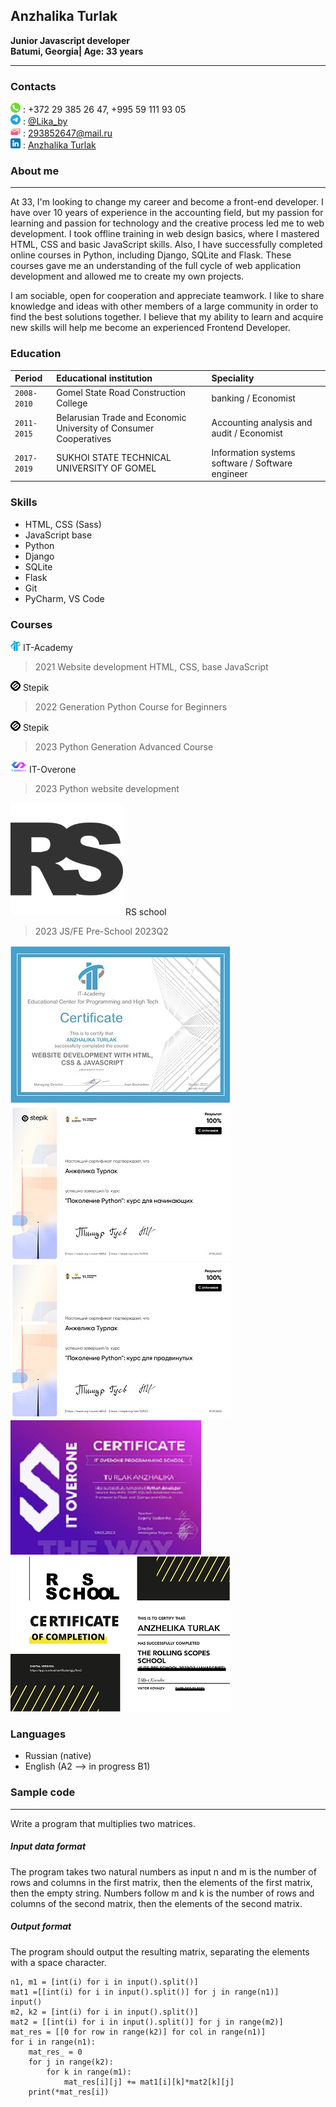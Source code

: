 ## Anzhalika Turlak 
**Junior Javascript developer**<br>
**Batumi, Georgia| Age: 33 years** 

---

### Contacts  
![](Markdown_img/icons/phone.png "Tel:") : +372 29 385 26 47, +995 59 111 93 05  
![](Markdown_img/icons/telegramm.png "Telegramm:") : [@Lika_by](https://t.me/Lika_by)  
![](Markdown_img/icons/emailRed.png "Email:") : [293852647@mail.ru](293852647@mail.ru)  
![](Markdown_img/icons/linkedIn.png "LinkedIn:") : [Anzhalika Turlak](https://www.linkedin.com/in/anzhalika-turlak-b3307414a/)  


### About me
---
At 33, I'm looking to change my career and become a front-end developer. I have over 10 years of experience in the accounting field, but my passion for learning and passion for technology and the creative process led me to web development.
I took offline training in web design basics, where I mastered HTML, CSS and basic JavaScript skills. Also, I have successfully completed online courses in Python, including Django, SQLite and Flask. These courses gave me an understanding of the full cycle of web application development and allowed me to create my own projects.

I am sociable, open for cooperation and appreciate teamwork. I like to share knowledge and ideas with other members of a large community in order to find the best solutions together.
I believe that my ability to learn and acquire new skills will help me become an experienced Frontend Developer.


### Education

|      Period      | Educational institution | Speciality |  
| :--- | :--- | :--- |  
| `2008-2010` | Gomel State Road Construction College | banking / Economist |  
| `2011-2015` | Belarusian Trade and Economic University of Consumer Cooperatives | Accounting analysis and audit / Economist |  
| `2017-2019` | SUKHOI STATE TECHNICAL UNIVERSITY OF GOMEL | Information systems software / Software engineer |  

### Skills
   * HTML, CSS (Sass)  
   * JavaScript base
   * Python
   * Django
   * SQLite
   * Flask
   * Git
   * PyCharm, VS Code


### Courses
![IT-Academy](Markdown_img/icons/it_academy.png "IT-Academy") IT-Academy
> 2021 Website development HTML, CSS, base JavaScript

![Stepik](Markdown_img/icons/stepik.png "Stepik") Stepik
> 2022 Generation Python Course for Beginners

![Stepik](Markdown_img/icons/stepik.png "Stepik") Stepik
> 2023 Python Generation Advanced Course

![IT-Overone](Markdown_img/icons/over_one.png "IT-Overone") IT-Overone
> 2023 Python website development<br>

![RS school](Markdown_img/icons/rs_school.png "RS school") RS school
> 2023 JS/FE Pre-School 2023Q2<br>

![Stepik](Markdown_img/icons/academy.jpg "Stepik") ![Stepik](Markdown_img/certificates/stepik-certificate1.jpg "Stepik")  ![Stepik](Markdown_img/certificates/stepik-certificate2.jpg "Stepik") ![Stepik](Markdown_img/certificates/Turlak%20Anzhalika.png "Stepik") ![RS school](Markdown_img/certificates/certificateRS.jpg "RS school") 


### Languages   
   * Russian (native)
   * English (A2 --> in progress B1)


### Sample code
---

Write a program that multiplies two matrices.

##### Input data format
The program takes two natural numbers as input n and m is the number of rows and columns in the first matrix, then the elements of the first matrix, then the empty string. Numbers follow m and k is the number of rows and columns of the second matrix, then the elements of the second matrix.

##### Output format
The program should output the resulting matrix, separating the elements with a space character.

```
n1, m1 = [int(i) for i in input().split()]
mat1 =[[int(i) for i in input().split()] for j in range(n1)]
input()
m2, k2 = [int(i) for i in input().split()]
mat2 = [[int(i) for i in input().split()] for j in range(m2)]
mat_res = [[0 for row in range(k2)] for col in range(n1)]
for i in range(n1):
    mat_res_ = 0
    for j in range(k2):
        for k in range(m1):
            mat_res[i][j] += mat1[i][k]*mat2[k][j] 
    print(*mat_res[i])  
```